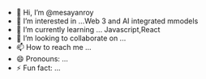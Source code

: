 - 👋 Hi, I’m @mesayanroy
- 👀 I’m interested in ...Web 3 and AI integrated mmodels
- 🌱 I’m currently learning ... Javascript,React
- 💞️ I’m looking to collaborate on ...
- 📫 How to reach me ...
- 😄 Pronouns: ...
- ⚡ Fun fact: ...

<!---
mesayanroy/mesayanroy is a ✨ special ✨ repository because its `README.md` (this file) appears on your GitHub profile.
You can click the Preview link to take a look at your changes.
--->
